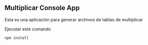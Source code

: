 

## Multiplicar Console App

Esta es una aplicación para generar archivos de tablas de
multiplicar

Ejecutar este comando

```
npm install
```